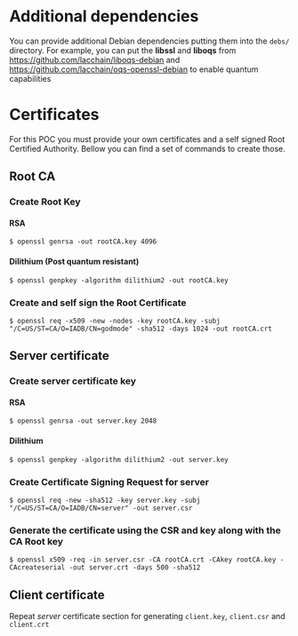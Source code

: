 # Additional dependencies
You can provide additional Debian dependencies putting them into the `debs/` directory. For example, you can put the **libssl** and **liboqs** from https://github.com/lacchain/liboqs-debian and https://github.com/lacchain/oqs-openssl-debian to enable quantum capabilities

# Certificates
For this POC you must provide your own certificates and a self signed Root Certified Authority. Bellow you can find a set of commands to create those.

## Root CA
### Create Root Key
#### RSA
```shell
$ openssl genrsa -out rootCA.key 4096
```
#### Dilithium (Post quantum resistant)
```shell
$ openssl genpkey -algorithm dilithium2 -out rootCA.key
```

### Create and self sign the Root Certificate
```shell
$ openssl req -x509 -new -nodes -key rootCA.key -subj "/C=US/ST=CA/O=IADB/CN=godmode" -sha512 -days 1024 -out rootCA.crt
```

## Server certificate
### Create server certificate key
#### RSA
```shell
$ openssl genrsa -out server.key 2048
```
#### Dilithium
```shell
$ openssl genpkey -algorithm dilithium2 -out server.key
```

### Create Certificate Signing Request for server
```shell
$ openssl req -new -sha512 -key server.key -subj "/C=US/ST=CA/O=IADB/CN=server" -out server.csr
```

### Generate the certificate using the CSR and key along with the CA Root key
```shell
$ openssl x509 -req -in server.csr -CA rootCA.crt -CAkey rootCA.key -CAcreateserial -out server.crt -days 500 -sha512
```

## Client certificate
Repeat _server_ certificate section for generating `client.key`, `client.csr` and `client.crt`
